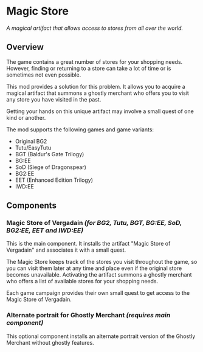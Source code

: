 # Magic Store
*A magical artifact that allows access to stores from all over the world.*

## Overview

The game contains a great number of stores for your shopping needs. However, finding or returning to a store can take a lot of time or is sometimes not even possible.

This mod provides a solution for this problem. It allows you to acquire a magical artifact that summons a ghostly merchant who offers you to visit any store you have visited in the past.

Getting your hands on this unique artifact may involve a small quest of one kind or another.

The mod supports the following games and game variants:
- Original BG2
- Tutu/EasyTutu
- BGT (Baldur's Gate Trilogy)
- BG:EE
- SoD (Siege of Dragonspear)
- BG2:EE
- EET (Enhanced Edition Trilogy)
- IWD:EE

## Components

### Magic Store of Vergadain *(for BG2, Tutu, BGT, BG:EE, SoD, BG2:EE, EET and IWD:EE)*

This is the main component. It installs the artifact "Magic Store of Vergadain" and associates it with a small quest.

The Magic Store keeps track of the stores you visit throughout the game, so you can visit them later at any time and place even if the original store becomes unavailable. Activating the artifact summons a ghostly merchant who offers a list of available stores for your shopping needs.

Each game campaign provides their own small quest to get access to the Magic Store of Vergadain.

### Alternate portrait for Ghostly Merchant *(requires main component)*

This optional component installs an alternate portrait version of the Ghostly Merchant without ghostly features.
